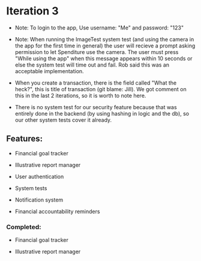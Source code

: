# Iteration 3

* Note: To login to the app, Use username: "Me" and password: "123"

* Note: When running the ImageTest system test (and using the camera in the app for the first time in general) the user will recieve a prompt asking permission to let Spenditure use the camera. The user must press "While using the app" when this message appears within 10 seconds or else the system test will time out and fail. Rob said this was an acceptable implementation.

* When you create a transaction, there is the field called "What the heck?", this is title of transaction (git blame: Jill). We got comment on this in the last 2 iterations, so it is worth to note here.

* There is no system test for our security feature because that was entirely done in the backend (by using hashing in logic and the db), so our other system tests cover it already.


## Features:

* Financial goal tracker

* Illustrative report manager 

* User authentication

* System tests

* Notification system

* Financial accountability reminders


### Completed:

* Financial goal tracker

* Illustrative report manager 

* User authentication

* System tests

### Not complete (Push to future iteration):

* Notification system

* Financial accountability reminders

As the plan made at the beginning of the project, these two features are the least significant. Along with time constraint, we decide to push these features for the next iteration (future iteration).






